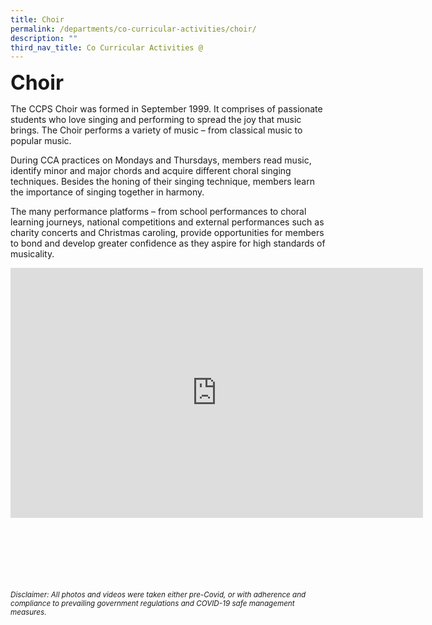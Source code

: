 ```yaml
---
title: Choir
permalink: /departments/co-curricular-activities/choir/
description: ""
third_nav_title: Co Curricular Activities @
---
```


<b><font size="6">Choir</font></b>

The CCPS Choir was formed in September 1999. It comprises of passionate students who love singing and performing to spread the joy that music brings. The Choir performs a variety of music – from classical music to popular music.  
  
During CCA practices on Mondays and Thursdays, members read music, identify minor and major chords and acquire different choral singing techniques. Besides the honing of their singing technique, members learn the importance of singing together in harmony.  
  
The many performance platforms – from school performances to choral learning journeys, national competitions and external performances such as charity concerts and Christmas caroling, provide opportunities for members to bond and develop greater confidence as they aspire for high standards of musicality.

<center>
	
<iframe allowfullscreen="true" height="400" width="660" frameborder="0" src="https://docs.google.com/presentation/d/e/2PACX-1vTGTog2nTsoJGHsKpbQ8yqfU-_BD50L3c9xE2eL-IoE5V94WokJg26zW4I9p8insTF3bBjsXRcJm_FA/embed?start=true&amp;loop=true&amp;delayms=5000"></iframe>

</center>

<br><br><br><br><br><br>
<sup>_Disclaimer: All photos and videos were taken either pre-Covid, or with adherence and compliance to prevailing government regulations and COVID-19 safe management measures._</sup>